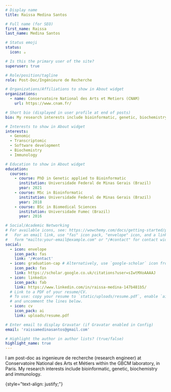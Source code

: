 ```yaml
---
# Display name
title: Raissa Medina Santos

# Full name (for SEO)
first_name: Raissa 
last_name: Medina Santos

# Status emoji
status:
  icon: ☕️

# Is this the primary user of the site?
superuser: true

# Role/position/tagline
role: Post-Doc/Ingénieure de Recherche

# Organizations/Affiliations to show in About widget
organizations:
  - name: Conservatoire National des Arts et Metiers (CNAM)
    url: https://www.cnam.fr/

# Short bio (displayed in user profile at end of posts)
bio: My research interests include bioinformatic, genetic, biochemistry and immunology.

# Interests to show in About widget
interests:
  - Genomic
  - Transcriptomic
  - Software development
  - Biochemistry
  - Immunology

# Education to show in About widget
education:
  courses:
    - course: PhD in Genetic applied to Bioinformatic
      institution: Universidade Federal de Minas Gerais (Brazil)
      year: 2021
    - course: MSc in Bioinformatic
      institution: Universidade Federal de Minas Gerais (Brazil)
      year: 2018
    - course: BSc in Biomedical Sciences
      institution: Universidade Fumec (Brazil)
      year: 2016

# Social/Academic Networking
# For available icons, see: https://wowchemy.com/docs/getting-started/page-builder/#icons
#   For an email link, use "fas" icon pack, "envelope" icon, and a link in the
#   form "mailto:your-email@example.com" or "/#contact" for contact widget.
social:
  - icon: envelope
    icon_pack: fas
    link: '/#contact'
  - icon: graduation-cap # Alternatively, use `google-scholar` icon from `ai` icon pack
    icon_pack: fas
    link: https://scholar.google.co.uk/citations?user=sIwtMXoAAAAJ
  - icon: linkedin
    icon_pack: fab
    link: https://www.linkedin.com/in/raissa-medina-147b481b5/
  # Link to a PDF of your resume/CV.
  # To use: copy your resume to `static/uploads/resume.pdf`, enable `ai` icons in `params.yaml`,
  # and uncomment the lines below.
  - icon: cv
    icon_pack: ai
    link: uploads/resume.pdf

# Enter email to display Gravatar (if Gravatar enabled in Config)
email: 'raissamedinasantos@gmail.com'

# Highlight the author in author lists? (true/false)
highlight_name: true
---
```


I am post-doc as ingenieure de recherche (research engineer) at Conservatoire National des Arts et Métiers within the GBCM laboratory, in Paris.
My research interests include bioinformatic, genetic, biochemistry and immunology.

{style="text-align: justify;"}
